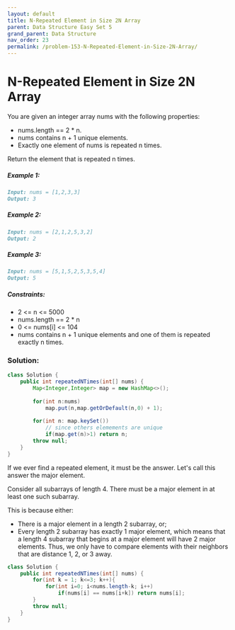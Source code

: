 ```yaml
---
layout: default
title: N-Repeated Element in Size 2N Array
parent: Data Structure Easy Set 5
grand_parent: Data Structure
nav_order: 23
permalink: /problem-153-N-Repeated-Element-in-Size-2N-Array/
---
```

# N-Repeated Element in Size 2N Array
You are given an integer array nums with the following properties:

* nums.length == 2 * n.
* nums contains n + 1 unique elements.
* Exactly one element of nums is repeated n times.

Return the element that is repeated n times.

##### Example 1:
```markdown
Input: nums = [1,2,3,3]
Output: 3
```
##### Example 2:
```markdown
Input: nums = [2,1,2,5,3,2]
Output: 2
```
##### Example 3:
```markdown
Input: nums = [5,1,5,2,5,3,5,4]
Output: 5
```
##### Constraints:
* 2 <= n <= 5000
* nums.length == 2 * n
* 0 <= nums[i] <= 104
* nums contains n + 1 unique elements and one of them is repeated exactly n times.

### Solution:
```java
class Solution {
    public int repeatedNTimes(int[] nums) {
        Map<Integer,Integer> map = new HashMap<>();
        
        for(int n:nums)
            map.put(n,map.getOrDefault(n,0) + 1);
        
        for(int n: map.keySet())
            // since others elemements are unique 
            if(map.get(n)>1) return n;
        throw null;
    }
}
```
If we ever find a repeated element, it must be the answer. Let's call this answer the major element.

Consider all subarrays of length 4. There must be a major element in at least one such subarray.

This is because either:

* There is a major element in a length 2 subarray, or;
* Every length 2 subarray has exactly 1 major element, which means that a length 4 subarray that begins at a major element will have 2 major elements.
Thus, we only have to compare elements with their neighbors that are distance 1, 2, or 3 away.
```java
class Solution {
    public int repeatedNTimes(int[] nums) {
        for(int k = 1; k<=3; k++){
            for(int i=0; i<nums.length-k; i++)
                if(nums[i] == nums[i+k]) return nums[i];
        }
        throw null;
    }
}
```